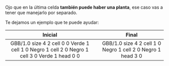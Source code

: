 Ojo que en la última celda **también puede haber una planta**, ese caso vas a tener que manejarlo por separado.

Te dejamos un ejemplo que te puede ayudar:

<table class= "table" style="width:100%">
  <thead>
  <tr>
    <th style="text-align: center">Inicial</th>
    <th style="text-align: center"></th> 
    <th style="text-align: center">Final</th>
  </tr>
  </thead>
  <tbody>
  <tr>
    <td style="text-align: center">  
      <gs-board>
        GBB/1.0
        size 4 2
        cell 0 0 Verde 1
        cell 1 0 Negro 1
        cell 2 0 Negro 1
        cell 3 0 Verde 1
        head 0 0
      </gs-board>
    </td>
    <td style="text-align: center"><i class="fa fa-arrow-right"></i></td> 
    <td style="text-align: center">
      <gs-board>
        GBB/1.0
        size 4 2
        cell 1 0 Negro 1
        cell 2 0 Negro 1
        head 3 0
      </gs-board>
    </td>
  </tr>
  <tbody>
</table>
